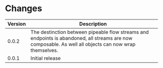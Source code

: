 # Changes

|Version|Description|
|---|---|
|0.0.2|The destinction between pipeable flow streams and endpoints is abandoned, all streams are now composable. As well all objects can now wrap themselves.|
|0.0.1|Initial release|
